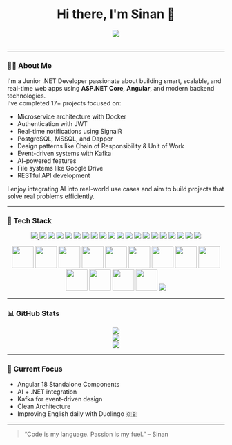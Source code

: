 <h1 align="center">
 Hi there, I'm Sinan 👋
</h1>
<h6 align="center">
  <img src="https://readme-typing-svg.herokuapp.com?font=Fira+Code&size=23&pause=1000&color=FF6EC7&center=true&vCenter=true&width=435&lines=Junior+.Net+Developer" />
</h6>

---

### 👨‍💻 About Me

I'm a Junior .NET Developer passionate about building smart, scalable, and real-time web apps using **ASP.NET Core**, **Angular**, and modern backend technologies.  
I've completed 17+ projects focused on:

- Microservice architecture with Docker  
- Authentication with JWT  
- Real-time notifications using SignalR  
- PostgreSQL, MSSQL, and Dapper  
- Design patterns like Chain of Responsibility & Unit of Work  
- Event-driven systems with Kafka  
- AI-powered features  
- File systems like Google Drive  
- RESTful API development  

I enjoy integrating AI into real-world use cases and aim to build projects that solve real problems efficiently.

---

### 🧰 Tech Stack

<p align="center">
  <a href="#" title="C#">
    <img src="https://img.shields.io/badge/C%23-%23239120?style=for-the-badge&logo=c-sharp&logoColor=white" />
  </a>
  <img src="https://img.shields.io/badge/HTML5-e34c26?style=for-the-badge&logo=html5&logoColor=white" />
  <img src="https://img.shields.io/badge/JAVASCRIPT-F7DF1E?style=for-the-badge&logo=javascript&logoColor=black" />
  <img src="https://img.shields.io/badge/GOOGLECLOUD-4285F4?style=for-the-badge&logo=googlecloud&logoColor=white" />
  <img src="https://img.shields.io/badge/.NET-512BD4?style=for-the-badge&logo=dotnet&logoColor=white" />
  <img src="https://img.shields.io/badge/ANGULAR.JS-DD0031?style=for-the-badge&logo=angularjs&logoColor=white" />
  <img src="https://img.shields.io/badge/BOOTSTRAP-7952B3?style=for-the-badge&logo=bootstrap&logoColor=white" />
  <img src="https://img.shields.io/badge/JQUERY-0769AD?style=for-the-badge&logo=jquery&logoColor=white" />
  <img src="https://img.shields.io/badge/JWT-000000?style=for-the-badge&logo=jsonwebtokens&logoColor=white" />
  <img src="https://img.shields.io/badge/RABBITMQ-FF6600?style=for-the-badge&logo=rabbitmq&logoColor=white" />
  <img src="https://img.shields.io/badge/MICROSOFT%20SQL%20SERVER-CC2927?style=for-the-badge&logo=microsoftsqlserver&logoColor=white" />
  <img src="https://img.shields.io/badge/MONGODB-47A248?style=for-the-badge&logo=mongodb&logoColor=white" />
  <img src="https://img.shields.io/badge/POSTGRES-4169E1?style=for-the-badge&logo=postgresql&logoColor=white" />
  <img src="https://img.shields.io/badge/REDIS-DC382D?style=for-the-badge&logo=redis&logoColor=white" />
  <img src="https://img.shields.io/badge/KAFKA-231F20?style=for-the-badge&logo=apachekafka&logoColor=white" />
  <img src="https://img.shields.io/badge/GITHUB-181717?style=for-the-badge&logo=github&logoColor=white" />
  <img src="https://img.shields.io/badge/GIT-F05032?style=for-the-badge&logo=git&logoColor=white" />
  <img src="https://img.shields.io/badge/DOCKER-2496ED?style=for-the-badge&logo=docker&logoColor=white" />
  <img src="https://img.shields.io/badge/POSTMAN-FF6C37?style=for-the-badge&logo=postman&logoColor=white" />
  <img src="https://img.shields.io/badge/SWAGGER-85EA2D?style=for-the-badge&logo=swagger&logoColor=black" />
</p>

<!-- Büyük Yuvarlak İkonlar (alt sıra) -->
<p align="center">
  <img height="50" src="https://cdn.jsdelivr.net/gh/devicons/devicon/icons/visualstudio/visualstudio-plain.svg" />
  <img height="50" src="https://cdn.jsdelivr.net/gh/devicons/devicon/icons/dot-net/dot-net-original.svg" />
  <img height="50" src="https://cdn.jsdelivr.net/gh/devicons/devicon/icons/csharp/csharp-original.svg" />
  <img height="50" src="https://cdn.jsdelivr.net/gh/devicons/devicon/icons/html5/html5-original.svg" />
  <img height="50" src="https://cdn.jsdelivr.net/gh/devicons/devicon/icons/css3/css3-original.svg" />
  <img height="50" src="https://cdn.jsdelivr.net/gh/devicons/devicon/icons/bootstrap/bootstrap-original.svg" />
  <img height="50" src="https://cdn.jsdelivr.net/gh/devicons/devicon/icons/jquery/jquery-original.svg" />
  <img height="50" src="https://cdn.jsdelivr.net/gh/devicons/devicon/icons/angularjs/angularjs-original.svg" />
  <img height="50" src="https://cdn.jsdelivr.net/gh/devicons/devicon/icons/javascript/javascript-original.svg" />
  <img height="50" src="https://cdn.jsdelivr.net/gh/devicons/devicon/icons/mongodb/mongodb-original.svg" />
  <img height="50" src="https://cdn.jsdelivr.net/gh/devicons/devicon/icons/redis/redis-original.svg" />
  <img height="50" src="https://cdn.jsdelivr.net/gh/devicons/devicon/icons/docker/docker-original.svg" />
  <img height="50" src="https://cdn.jsdelivr.net/gh/devicons/devicon/icons/git/git-original.svg" />
 <img src="https://img.shields.io/badge/KAFKA-231F20?style=for-the-badge&logo=apachekafka&logoColor=white" />
</p>




---

### 📊 GitHub Stats

<p align="center">
  <img src="https://github-readme-stats.vercel.app/api?username=sinanGithubUsername&show_icons=true&theme=github_dark" />
  <br />
  <img src="https://github-readme-streak-stats.herokuapp.com/?user=sinanGithubUsername&theme=github-dark" />
  <br />
  <img src="https://github-readme-stats.vercel.app/api/top-langs/?username=sinanGithubUsername&layout=compact&theme=github_dark" />
</p>

---

### 🚀 Current Focus

- Angular 18 Standalone Components  
- AI + .NET integration  
- Kafka for event-driven design  
- Clean Architecture  
- Improving English daily with Duolingo 🇬🇧

---

> “Code is my language. Passion is my fuel.” – Sinan
